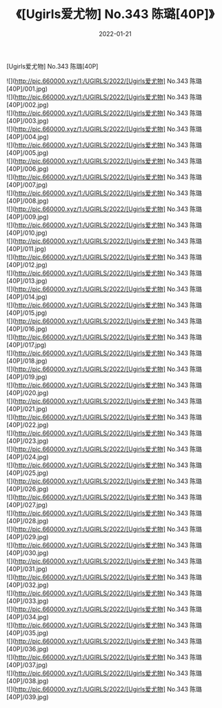 ﻿---
layout: post
title:  《[Ugirls爱尤物] No.343 陈璐[40P]》
date:   2022-01-21
img: http://pic.660000.xyz/1:/UGIRLS/2022/[Ugirls爱尤物] No.343 陈璐[40P]/000.jpg
categories: [美女, 清纯, 唯美]
---

[Ugirls爱尤物] No.343 陈璐[40P]

  ![](http://pic.660000.xyz/1:/UGIRLS/2022/[Ugirls爱尤物] No.343 陈璐[40P]/001.jpg) <br> ![](http://pic.660000.xyz/1:/UGIRLS/2022/[Ugirls爱尤物] No.343 陈璐[40P]/002.jpg) <br> ![](http://pic.660000.xyz/1:/UGIRLS/2022/[Ugirls爱尤物] No.343 陈璐[40P]/003.jpg) <br> ![](http://pic.660000.xyz/1:/UGIRLS/2022/[Ugirls爱尤物] No.343 陈璐[40P]/004.jpg) <br> ![](http://pic.660000.xyz/1:/UGIRLS/2022/[Ugirls爱尤物] No.343 陈璐[40P]/005.jpg) <br> ![](http://pic.660000.xyz/1:/UGIRLS/2022/[Ugirls爱尤物] No.343 陈璐[40P]/006.jpg) <br> ![](http://pic.660000.xyz/1:/UGIRLS/2022/[Ugirls爱尤物] No.343 陈璐[40P]/007.jpg) <br> ![](http://pic.660000.xyz/1:/UGIRLS/2022/[Ugirls爱尤物] No.343 陈璐[40P]/008.jpg) <br> ![](http://pic.660000.xyz/1:/UGIRLS/2022/[Ugirls爱尤物] No.343 陈璐[40P]/009.jpg) <br> ![](http://pic.660000.xyz/1:/UGIRLS/2022/[Ugirls爱尤物] No.343 陈璐[40P]/010.jpg) <br> ![](http://pic.660000.xyz/1:/UGIRLS/2022/[Ugirls爱尤物] No.343 陈璐[40P]/011.jpg) <br> ![](http://pic.660000.xyz/1:/UGIRLS/2022/[Ugirls爱尤物] No.343 陈璐[40P]/012.jpg) <br> ![](http://pic.660000.xyz/1:/UGIRLS/2022/[Ugirls爱尤物] No.343 陈璐[40P]/013.jpg) <br> ![](http://pic.660000.xyz/1:/UGIRLS/2022/[Ugirls爱尤物] No.343 陈璐[40P]/014.jpg) <br> ![](http://pic.660000.xyz/1:/UGIRLS/2022/[Ugirls爱尤物] No.343 陈璐[40P]/015.jpg) <br> ![](http://pic.660000.xyz/1:/UGIRLS/2022/[Ugirls爱尤物] No.343 陈璐[40P]/016.jpg) <br> ![](http://pic.660000.xyz/1:/UGIRLS/2022/[Ugirls爱尤物] No.343 陈璐[40P]/017.jpg) <br> ![](http://pic.660000.xyz/1:/UGIRLS/2022/[Ugirls爱尤物] No.343 陈璐[40P]/018.jpg) <br> ![](http://pic.660000.xyz/1:/UGIRLS/2022/[Ugirls爱尤物] No.343 陈璐[40P]/019.jpg) <br> ![](http://pic.660000.xyz/1:/UGIRLS/2022/[Ugirls爱尤物] No.343 陈璐[40P]/020.jpg) <br> ![](http://pic.660000.xyz/1:/UGIRLS/2022/[Ugirls爱尤物] No.343 陈璐[40P]/021.jpg) <br> ![](http://pic.660000.xyz/1:/UGIRLS/2022/[Ugirls爱尤物] No.343 陈璐[40P]/022.jpg) <br> ![](http://pic.660000.xyz/1:/UGIRLS/2022/[Ugirls爱尤物] No.343 陈璐[40P]/023.jpg) <br> ![](http://pic.660000.xyz/1:/UGIRLS/2022/[Ugirls爱尤物] No.343 陈璐[40P]/024.jpg) <br> ![](http://pic.660000.xyz/1:/UGIRLS/2022/[Ugirls爱尤物] No.343 陈璐[40P]/025.jpg) <br> ![](http://pic.660000.xyz/1:/UGIRLS/2022/[Ugirls爱尤物] No.343 陈璐[40P]/026.jpg) <br> ![](http://pic.660000.xyz/1:/UGIRLS/2022/[Ugirls爱尤物] No.343 陈璐[40P]/027.jpg) <br> ![](http://pic.660000.xyz/1:/UGIRLS/2022/[Ugirls爱尤物] No.343 陈璐[40P]/028.jpg) <br> ![](http://pic.660000.xyz/1:/UGIRLS/2022/[Ugirls爱尤物] No.343 陈璐[40P]/029.jpg) <br> ![](http://pic.660000.xyz/1:/UGIRLS/2022/[Ugirls爱尤物] No.343 陈璐[40P]/030.jpg) <br> ![](http://pic.660000.xyz/1:/UGIRLS/2022/[Ugirls爱尤物] No.343 陈璐[40P]/031.jpg) <br> ![](http://pic.660000.xyz/1:/UGIRLS/2022/[Ugirls爱尤物] No.343 陈璐[40P]/032.jpg) <br> ![](http://pic.660000.xyz/1:/UGIRLS/2022/[Ugirls爱尤物] No.343 陈璐[40P]/033.jpg) <br> ![](http://pic.660000.xyz/1:/UGIRLS/2022/[Ugirls爱尤物] No.343 陈璐[40P]/034.jpg) <br> ![](http://pic.660000.xyz/1:/UGIRLS/2022/[Ugirls爱尤物] No.343 陈璐[40P]/035.jpg) <br> ![](http://pic.660000.xyz/1:/UGIRLS/2022/[Ugirls爱尤物] No.343 陈璐[40P]/036.jpg) <br> ![](http://pic.660000.xyz/1:/UGIRLS/2022/[Ugirls爱尤物] No.343 陈璐[40P]/037.jpg) <br> ![](http://pic.660000.xyz/1:/UGIRLS/2022/[Ugirls爱尤物] No.343 陈璐[40P]/038.jpg) <br> ![](http://pic.660000.xyz/1:/UGIRLS/2022/[Ugirls爱尤物] No.343 陈璐[40P]/039.jpg) <br>
